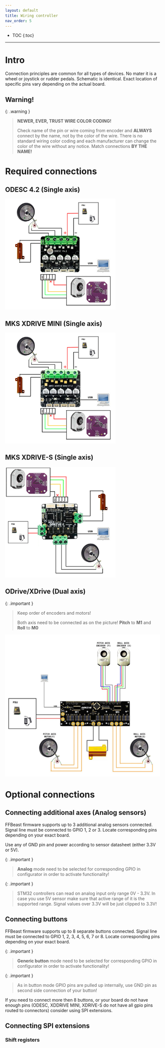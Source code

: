 ```yaml
---
layout: default
title: Wiring controller
nav_order: 5
---
```


- TOC
{:toc}

---

# Intro

Connection principles are common for all types of devices. No mater it is a wheel or joystick or rudder pedals. 
Schematic is identical. Exact location of specific pins vary depending on the actual board.  

## Warning!

{: .warning }
> **NEWER, EVER, TRUST WIRE COLOR CODING!**
> 
> Check name of the pin or wire coming from encoder and **ALWAYS** connect by the name, not by the color of the wire. 
> There is no standard wiring color coding and each manufacturer can change the color of the wire without any notice.
> Match connections **BY THE NAME!**

# Required connections

## ODESC 4.2 (Single axis)

[<img src="../../assets/images/wiring/ODESC42.jpg" width="360">](../../assets/images/wiring/ODESC42.jpg)

## MKS XDRIVE MINI (Single axis)

[<img src="../../assets/images/wiring/XDRIVE_MINI.jpg" width="360">](../../assets/images/wiring/XDRIVE_MINI.jpg)

## MKS XDRIVE-S (Single axis)

[<img src="../../assets/images/wiring/XDRIVE_S.jpg" width="360">](../../assets/images/wiring/XDRIVE_S.jpg)

## ODrive/XDrive (Dual axis) 

{: .important }
>Keep order of encoders and motors!
>
>Both axis need to be connected as on the picture! **Pitch** to **M1** and **Roll** to **M0**


[<img src="../../assets/images/dual_axis_wiring_diagram.jpg" width="720">](../../assets/images/dual_axis_wiring_diagram.jpg)


# Optional connections

## Connecting additional axes (Analog sensors)

FFBeast firmware supports up to 3 additional analog sensors connected. Signal line must be connected to GPIO 1, 2 or 3. 
Locate corresponding pins depending on your exact board. 

Use any of GND pin and power according to sensor datasheet (either 3.3V or 5V).

{: .important }
>**Analog** mode need to be selected for corresponding GPIO in configurator in order to activate functionality!  

{: .important }
>STM32 controllers can read on analog input only range 0V - 3.3V. In case you use 5V sensor make sure that active range
>of it is the supported range. Signal values over 3.3V will be just clipped to 3.3V!   

## Connecting buttons

FFBeast firmware supports up to 8 separate buttons connected. Signal line must be connected to GPIO 1, 2, 3, 4, 5, 6, 7 or 8.
Locate corresponding pins depending on your exact board.

{: .important }
>**Generic button** mode need to be selected for corresponding GPIO in configurator in order to activate functionality!

{: .important }
>As in button mode GPIO pins are pulled up internally, use GND pin as second side connection of your button!

If you need to connect more then 8 buttons, or your board do not have 
enough pins (ODESC, XDDRIVE MINI, XDRIVE-S do not have all gpio pins routed to connectors) consider using SPI extensions.

## Connecting SPI extensions

### Shift registers

